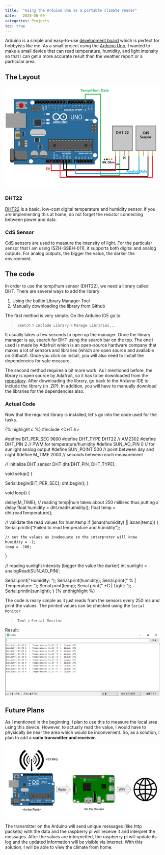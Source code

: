 ```yaml
---
title:  "Using the Arduino Uno as a portable climate reader"
date:   2020-06-09
categories: Projects
toc: true
---
```


Arduino is a simple and easy-to-use [development board](https://www.quora.com/Is-Arduino-a-microprocessor-or-a-microcontroller) which is perfect for hobbyists like me.
As a small project using the [Arduino Uno](https://www.arduino.cc/en/Guide/ArduinoUno), I wanted to make a small device that can read temperature, humidity, and light intensity so that I can get a more accurate result than the weather report or a particular area.

## The Layout
![layout](/assets/images/2020-06-09-arduino_temphum-1.png)

### DHT22
[DHT22](https://www.adafruit.com/product/385) is a basic, low-cost digital temperature and humidity sensor.
If you are implementing this at home, do not forget the resistor connecting between power and data.

### CdS Sensor
CdS sensors are used to measure the intensity of light.
For the particular sensor that I am using (SZH-SSBH-011), it supports both digital and analog outputs.
For analog outputs, the bigger the value, the darker the environment.

## The code
In order to use the temp/hum sensor (DHT22), we need a library called DHT.
There are several ways to add the library:
1. Using the builtin Library Manager Tool
2. Manually downloading the library from Github

The first method is very simple.
On the Arduino IDE go to 
> `Sketch` > `Include Library` > `Manage Libraries...`

It usually takes a few seconds to open up the manager.
Once the library manager is up, search for DHT using the search bar on the top.
The one I used is made by Adafruit which is an open-source hardware company that makes a lot of sensors and libraries (which are open source and available on Github!).
Once you click on install, you will also need to install the dependencies for safe measure.

The second method requires a bit more work.
As I mentioned before, the library is open source by Adafruit, so it has to be downloaded from the [repository](https://github.com/adafruit/DHT-sensor-library).
After downloading the library, go back to the Arduino IDE to include the library (in .ZIP).
In addition, you will have to manually download the libraries for the dependencies also.

### Actual Code
Now that the required library is installed, let's go into the code used for the tasks.

{% highlight c %}
#include <DHT.h>

#define BIT_PER_SEC 9600
#define DHT_TYPE    DHT22 // AM2302
#define DHT_PIN     2     // PWM for temperature/humidity
#define SUN_AO_PIN  0     // for sunlight analog output
#define SUN_POINT   500   // point between day and night
#define M_TIME      2000  // seconds between each measurement

// initialize DHT sensor
DHT dht(DHT_PIN, DHT_TYPE);

void setup() {

  Serial.begin(BIT_PER_SEC);
  dht.begin();
}

void loop() {

  delay(M_TIME);
  // reading temp|hum takes about 250 millisec thus putting a delay
  float humidity = dht.readHumidity();
  float temp = dht.readTemperature();

  // validate the read values for hum/temp
  if (isnan(humidity) || isnan(temp)) {
    Serial.println("Failed to read temperature and humidity");

    // set the values as inadequate so the interpreter will know
    humidity = -1;
    temp = -100;
  }

  // reading sunlight intensity (bigger the value the darker)
  int sunlight = analogRead(SUN_AO_PIN);

  Serial.print("Humidity: ");
  Serial.print(humidity);
  Serial.print(" %  |  Temperature: ");
  Serial.print(temp);
  Serial.print(" *C  |  Light: ");
  Serial.println(sunlight);
}
{% endhighlight %}

The code is really simple as it just reads from the sensors every 250 ms and print the values.
The printed values can be checked using the `Serial Monitor`
> `Tool` > `Serial Monitor`

Result:
![console_log](/assets/images/2020-06-09-arduino_temphum-2.png)

## Future Plans
As I mentioned in the beginning, I plan to use this to measure the local area using this device.
However, to actually read the value, I would have to physically be near the area which would be inconvenient.
So, as a solution, I plan to add a **radio transmitter and receiver**.

![new_layout](/assets/images/2020-06-09-arduino_temphum-3.png)

The transmitter on the Arduino will send unique messages (like http packets) with the data and the raspberry pi will receive it and interpret the messages.
After the values are interpretted, the raspberry pi will update its log and the updated information will be visible via internet.
With this solution, I will be able to view the climate from home.